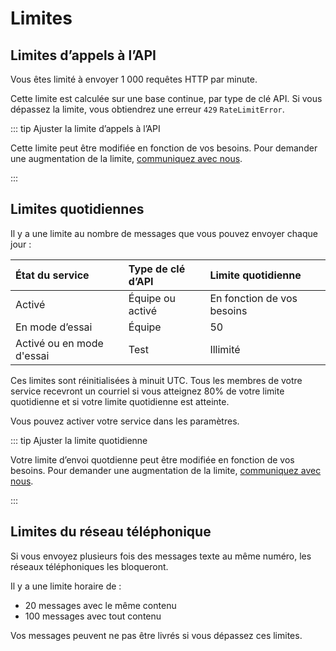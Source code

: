 # Limites

## Limites d’appels à l’API

Vous êtes limité à envoyer 1 000 requêtes HTTP par minute.

Cette limite est calculée sur une base continue, par type de clé API. Si vous dépassez la limite, vous obtiendrez une erreur `429` `RateLimitError`.

::: tip Ajuster la limite d’appels à l’API

Cette limite peut être modifiée en fonction de vos besoins. Pour demander une augmentation de la limite, [communiquez avec nous](https://notification.canada.ca/contact?lang=fr).

:::

## Limites quotidiennes

Il y a une limite au nombre de messages que vous pouvez envoyer chaque jour :

|État du service|Type de clé d’API|Limite quotidienne|
|:---|:---|:---|
|Activé|Équipe ou activé|En fonction de vos besoins|
|En mode d’essai|Équipe|50|
|Activé ou en mode d'essai|Test|Illimité|

Ces limites sont réinitialisées à minuit UTC. Tous les membres de votre service recevront un courriel si vous atteignez 80% de votre limite quotidienne et si votre limite quotidienne est atteinte.

Vous pouvez activer votre service dans les paramètres.

::: tip Ajuster la limite quotidienne

Votre limite d’envoi quotdienne peut être modifiée en fonction de vos besoins. Pour demander une augmentation de la limite, [communiquez avec nous](https://notification.canada.ca/contact?lang=fr).

:::

## Limites du réseau téléphonique

Si vous envoyez plusieurs fois des messages texte au même numéro, les réseaux téléphoniques les bloqueront.

Il y a une limite horaire de :

- 20 messages avec le même contenu
- 100 messages avec tout contenu

Vos messages peuvent ne pas être livrés si vous dépassez ces limites.
